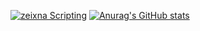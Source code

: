 <a href="[http://google.com.au/](https://discord.gg/sctHuRpK9J)" rel="some text">![zeixna Scripting](https://img.shields.io/badge/Discord-7289DA?style=for-the-badge&logo=discord&logoColor=white)</a>
[![Anurag's GitHub stats](https://github-readme-stats.vercel.app/api?username=berkormanli&show_icons=true&theme=radical&border_radius=2)](https://github.com/berkormanli/github-readme-stats)
